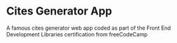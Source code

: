 # Cites Generator App
A famous cites generator web app coded as part of the Front End Development Libraries certification from freeCodeCamp
